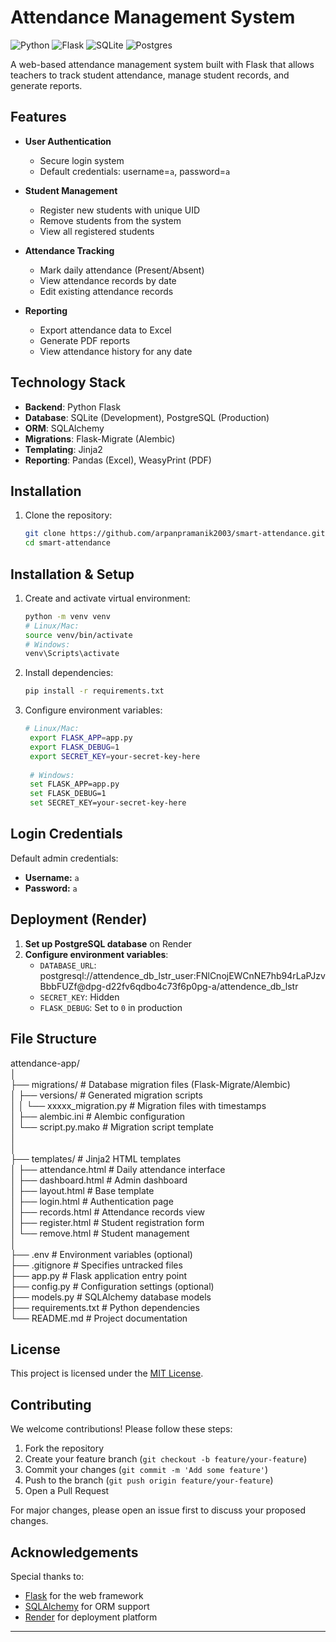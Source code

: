 # Attendance Management System

![Python](https://img.shields.io/badge/python-3670A0?style=for-the-badge&logo=python&logoColor=ffdd54)
![Flask](https://img.shields.io/badge/flask-%23000.svg?style=for-the-badge&logo=flask&logoColor=white)
![SQLite](https://img.shields.io/badge/sqlite-%2307405e.svg?style=for-the-badge&logo=sqlite&logoColor=white)
![Postgres](https://img.shields.io/badge/postgres-%23316192.svg?style=for-the-badge&logo=postgresql&logoColor=white)

A web-based attendance management system built with Flask that allows teachers to track student attendance, manage student records, and generate reports.

## Features

- **User Authentication**
  - Secure login system
  - Default credentials: username=`a`, password=`a`

- **Student Management**
  - Register new students with unique UID
  - Remove students from the system
  - View all registered students

- **Attendance Tracking**
  - Mark daily attendance (Present/Absent)
  - View attendance records by date
  - Edit existing attendance records

- **Reporting**
  - Export attendance data to Excel
  - Generate PDF reports
  - View attendance history for any date

## Technology Stack

- **Backend**: Python Flask
- **Database**: SQLite (Development), PostgreSQL (Production)
- **ORM**: SQLAlchemy
- **Migrations**: Flask-Migrate (Alembic)
- **Templating**: Jinja2
- **Reporting**: Pandas (Excel), WeasyPrint (PDF)

## Installation

1. Clone the repository:
   ```bash
   git clone https://github.com/arpanpramanik2003/smart-attendance.git
   cd smart-attendance

## Installation & Setup

1. Create and activate virtual environment:
   ```bash
   python -m venv venv
   # Linux/Mac:
   source venv/bin/activate
   # Windows:
   venv\Scripts\activate
2. Install dependencies:
   ```bash
   pip install -r requirements.txt
3. Configure environment variables:
   ```bash
   # Linux/Mac:
    export FLASK_APP=app.py
    export FLASK_DEBUG=1
    export SECRET_KEY=your-secret-key-here
    
    # Windows:
    set FLASK_APP=app.py
    set FLASK_DEBUG=1
    set SECRET_KEY=your-secret-key-here
## Login Credentials

Default admin credentials:
- **Username:** `a`
- **Password:** `a`

## Deployment (Render)

1. **Set up PostgreSQL database** on Render
2. **Configure environment variables**:
   - `DATABASE_URL`: postgresql://attendence_db_lstr_user:FNlCnojEWCnNE7hb94rLaPJzvBbbFUZf@dpg-d22fv6qdbo4c73f6p0pg-a/attendence_db_lstr
   - `SECRET_KEY`: Hidden
   - `FLASK_DEBUG`: Set to `0` in production
  
## File Structure
attendance-app/  
│  
├── migrations/ # Database migration files (Flask-Migrate/Alembic)  
│ ├── versions/ # Generated migration scripts  
│ │ └── xxxxx_migration.py # Migration files with timestamps  
│ ├── alembic.ini # Alembic configuration  
│ └── script.py.mako # Migration script template  
│  
│  
├── templates/ # Jinja2 HTML templates  
│ ├── attendance.html # Daily attendance interface  
│ ├── dashboard.html # Admin dashboard  
│ ├── layout.html # Base template  
│ ├── login.html # Authentication page  
│ ├── records.html # Attendance records view  
│ ├── register.html # Student registration form  
│ └── remove.html # Student management  
│  
├── .env # Environment variables (optional)  
├── .gitignore # Specifies untracked files  
├── app.py # Flask application entry point  
├── config.py # Configuration settings (optional)  
├── models.py # SQLAlchemy database models  
├── requirements.txt # Python dependencies  
└── README.md # Project documentation  

## License

This project is licensed under the [MIT License](LICENSE).

## Contributing

We welcome contributions! Please follow these steps:  
1. Fork the repository  
2. Create your feature branch (`git checkout -b feature/your-feature`)  
3. Commit your changes (`git commit -m 'Add some feature'`)  
4. Push to the branch (`git push origin feature/your-feature`)  
5. Open a Pull Request  

For major changes, please open an issue first to discuss your proposed changes.

## Acknowledgements

Special thanks to:  
- [Flask](https://flask.palletsprojects.com/) for the web framework  
- [SQLAlchemy](https://www.sqlalchemy.org/) for ORM support  
- [Render](https://render.com/) for deployment platform  

---

